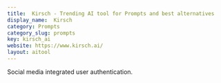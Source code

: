 ```yaml
---
title:  Kirsch - Trending AI tool for Prompts and best alternatives
display_name:  Kirsch
category: Prompts
category_slug: prompts
key: kirsch_ai
website: https://www.kirsch.ai/
layout: aitool
---
```


Social media integrated user authentication.
